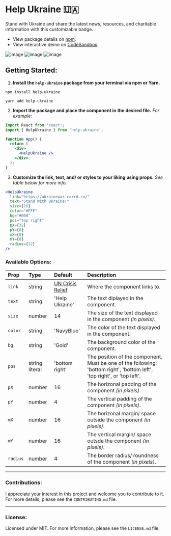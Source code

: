 # Help Ukraine 🇺🇦

Stand with Ukraine and share the latest news, resources, and charitable information with this customizable badge.

- View package details on [npm](https://www.npmjs.com/package/help-ukraine).
- View interactive demo on [CodeSandbox](https://codesandbox.io/s/er20l6).

![image](https://img.shields.io/badge/React-333333?style=for-the-badge&logo=react&logoColor=61DAFB)
![image](https://img.shields.io/badge/TypeScript-007ACC?style=for-the-badge&logo=typescript&logoColor=white)
![image](https://img.shields.io/badge/prettier-1A2C34?style=for-the-badge&logo=prettier&logoColor=F7BA3E)

## Getting Started:

1. **Install the `help-ukraine` package from your terminal via npm or Yarn.**

```
npm install help-ukraine
```

```
yarn add help-ukraine
```

2. **Import the package and place the component in the desired file.** _For example:_

```jsx
import React from 'react';
import { HelpUkraine } from 'help-ukraine';

function App() {
  return (
    <div>
      <HelpUkraine />
    </div>
  );
}
```

3. **Customize the link, text, and/ or styles to your liking using props.** _See table below for more info._

```jsx
<HelpUkraine
  link="https://ukrainewar.carrd.co/"
  text="Stand With Ukraine!"
  size={16}
  color="#FFF"
  bg="#000"
  pos="top right"
  pX={32}
  pY={8}
  mX={8}
  mY={8}
  radius={12}
/>
```

### Available Options:

| Prop     | Type           | Default                                                        | Description                                                                                                             |
| :------- | :------------- | :------------------------------------------------------------- | :---------------------------------------------------------------------------------------------------------------------- |
| `link`   | string         | [UN Crisis Relief](https://crisisrelief.un.org/ukraine-crisis) | Where the component links to.                                                                                           |
| `text`   | string         | 'Help Ukraine'                                                 | The text diplayed in the component.                                                                                     |
| `size`   | number         | 14                                                             | The size of the text displayed in the component _(in pixels)_.                                                          |
| `color`  | string         | 'NavyBlue'                                                     | The color of the text displayed in the component.                                                                       |
| `bg`     | string         | 'Gold'                                                         | The background color of the component.                                                                                  |
| `pos`    | string literal | 'bottom right'                                                 | The position of the component. Must be one of the following: 'bottom right', 'bottom left', 'top right', or 'top left'. |
| `pX`     | number         | 16                                                             | The horizonal padding of the component _(in pixels)_.                                                                   |
| `pY`     | number         | 4                                                              | The vertical padding of the component _(in pixels)_.                                                                    |
| `mX`     | number         | 16                                                             | The horizonal margin/ space outside the component _(in pixels)_.                                                        |
| `mY`     | number         | 16                                                             | The vertical margin/ space outsde the component _(in pixels)_.                                                          |
| `radius` | number         | 4                                                              | The border radius/ roundness of the component _(in pixels)_.                                                            |

---

### Contributions:

I appreciate your interest in this project and welcome you to contribute to it. For more details, please see the `CONTRIBUTING.md` file.

---

### License:

Licensed under MIT. For more information, please see the `LICENSE.md` file.
